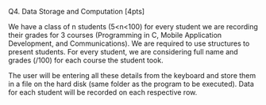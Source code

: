 Q4. Data Storage and Computation [4pts]

We have a class of n students (5<n<100) for every student we are recording their grades for 3 courses (Programming in C, Mobile Application Development, and Communications). We are required to use structures to present students. For every student, we are considering full name and grades (/100) for each course the student took.

The user will be entering all these details from the keyboard and store them in a file on the hard disk (same folder as the program to be executed). Data for each student will be recorded on each respective row.
